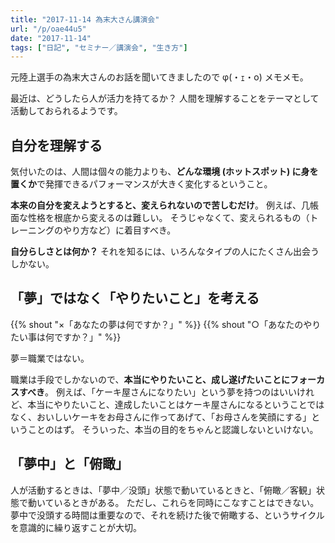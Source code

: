 ```yaml
---
title: "2017-11-14 為末大さん講演会"
url: "/p/oae44u5"
date: "2017-11-14"
tags: ["日記", "セミナー／講演会", "生き方"]
---
```


元陸上選手の為末大さんのお話を聞いてきましたので φ(・ｪ・o) メモメモ。

最近は、どうしたら人が活力を持てるか？
人間を理解することをテーマとして活動しておられるようです。

自分を理解する
----

気付いたのは、人間は個々の能力よりも、**どんな環境 (ホットスポット) に身を置くか**で発揮できるパフォーマンスが大きく変化するということ。

**本来の自分を変えようとすると、変えられないので苦しむだけ**。
例えば、几帳面な性格を根底から変えるのは難しい。
そうじゃなくて、変えられるもの（トレーニングのやり方など）に着目すべき。

**自分らしさとは何か？**
それを知るには、いろんなタイプの人にたくさん出会うしかない。


「夢」ではなく「やりたいこと」を考える
----

{{% shout "×「あなたの夢は何ですか？」" %}}
{{% shout "○「あなたのやりたい事は何ですか？」" %}}

夢＝職業ではない。

職業は手段でしかないので、**本当にやりたいこと、成し遂げたいことにフォーカスすべき**。
例えば、「ケーキ屋さんになりたい」という夢を持つのはいいけれど、本当にやりたいこと、達成したいことはケーキ屋さんになるということではなく、おいしいケーキをお母さんに作ってあげて、「お母さんを笑顔にする」ということのはず。
そういった、本当の目的をちゃんと認識しないといけない。


「夢中」と「俯瞰」
----

人が活動するときは、「夢中／没頭」状態で動いているときと、「俯瞰／客観」状態で動いているときがある。
ただし、これらを同時にこなすことはできない。
夢中で没頭する時間は重要なので、それを続けた後で俯瞰する、というサイクルを意識的に繰り返すことが大切。

